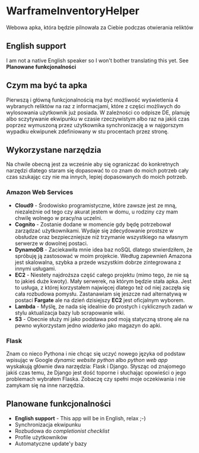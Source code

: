 # WarframeInventoryHelper

Webowa apka, która będzie pilnowała za Ciebie podczas otwierania reliktów

## English support

I am not a native English speaker so I won't bother translating this yet. See **Planowane funkcjonalności**

## Czym ma być ta apka

Pierwszą i główną funkcjonalnością ma być możliwość wyświetlenia 4 wybranych reliktów na raz z informacjami, które z części możliwych do wylosowania użytkownik już posiada. W zależności co odpisze DE, planuję albo sczytywanie ekwipunku w czasie rzeczywistym albo raz na jakiś czas poprzez wymuszoną przez użytkownika synchronizację a w najgorszym wypadku ekwipunek zdefiniowany w stu procentach przez stronę.

## Wykorzystane narzędzia

Na chwile obecną jest za wcześnie aby się ograniczać do konkretnych narzędzi dlatego staram się dopasować to co znam do moich potrzeb cały czas szukając czy nie ma innych, lepiej dopasowanych do moich potrzeb. 

### Amazon Web Services

+ **Cloud9** - Środowisko programistyczne, które zawsze jest ze mną, niezależnie od tego czy akurat jestem w domu, u rodziny czy mam chwilę wolnego w pracy/na uczelni. 
+ **Cognito** - Zostanie dodane w momencie gdy będę potrzebował zarządzać użytkownikami. Wydaje się zdecydowanie prostsze w obsłudze oraz bezpieczniejsze niż trzymanie wszystkiego na własnym serwerze w dowolnej postaci.
+ **DynamoDB** - Zaciekawiła mnie idea baz noSQL dlatego stwierdziłem, że spróbuję ją zastosować w moim projekcie. Według zapewnień Amazona jest skalowalna, szybka a przede wszystkim dobrze zintegrowana z innymi usługami.
+ **EC2** - Niestety najdroższa część całego projektu (mimo tego, że nie są to jakieś duże kwoty). Mały serwerek, na którym będzie stała apka. Jest to usługa, z której korzystałem najwięcej dlatego też od niej zaczęła się cała rozbudowa pomysłu. Zastanawiam się jeszcze nad alternatywą w postaci **Fargate** ale na dzień dzisiejszy **EC2** jest oficjalnym wyborem.
+ **Lambda** - Myślę, że nada się idealnie do prostych i cyklicznych zadań w stylu aktualizacja bazy lub scrapowanie wiki. 
+ **S3** - Obecnie służy mi jako podstawa pod moją statyczną stronę ale na pewno wykorzystam jedno *wiaderko* jako magazyn do apki.

### Flask

Znam co nieco Pythona i nie chcąc się uczyć nowego języka od podstaw wpisując w Google *dynamic website python* albo *python web app* wyskakują głównie dwa narzędzia: Flask i Django. Słysząc od znajomego jakiś czas temu, że Django jest dość toporne i słuchając opowieści o jego problemach wybrałem Flaska. Zobaczę czy spełni moje oczekiwania i nie zamykam się na inne narzędzia.

## Planowane funkcjonalności

+ **English support** - This app will be in English, relax ;-)
+ Synchronizacja ekwipunku
+ Rozbudowa do *completionist checklist*
+ Profile użytkowników
+ Automatyczne update'y bazy
